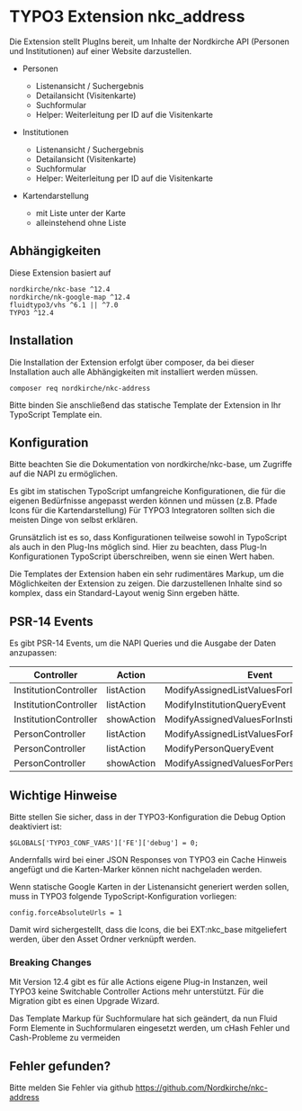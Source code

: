 # TYPO3 Extension nkc_address

Die Extension stellt PlugIns bereit, um Inhalte der Nordkirche API (Personen und Institutionen) auf einer Website darzustellen.

* Personen
  * Listenansicht / Suchergebnis
  * Detailansicht (Visitenkarte)
  * Suchformular
  * Helper: Weiterleitung per ID auf die Visitenkarte

* Institutionen
  * Listenansicht / Suchergebnis
  * Detailansicht (Visitenkarte)
  * Suchformular
  * Helper: Weiterleitung per ID auf die Visitenkarte

* Kartendarstellung
  * mit Liste unter der Karte
  * alleinstehend ohne Liste


## Abhängigkeiten
Diese Extension basiert auf

    nordkirche/nkc-base ^12.4
    nordkirche/nk-google-map ^12.4
    fluidtypo3/vhs ^6.1 || ^7.0
    TYPO3 ^12.4

## Installation
Die Installation der Extension erfolgt über composer, da bei dieser Installation auch alle Abhängigkeiten mit installiert werden müssen.

    composer req nordkirche/nkc-address

Bitte binden Sie anschließend das statische Template der Extension in Ihr TypoScript Template ein.

## Konfiguration

Bitte beachten Sie die Dokumentation von nordkirche/nkc-base, um Zugriffe auf die NAPI zu ermöglichen.

Es gibt im statischen TypoScript umfangreiche Konfigurationen, die für die eigenen Bedürfnisse angepasst werden können und müssen (z.B. Pfade Icons für die Kartendarstellung) Für TYPO3 Integratoren sollten sich die meisten Dinge von selbst erklären.

Grunsätzlich ist es so, dass Konfigurationen teilweise sowohl in TypoScript als auch in den Plug-Ins möglich sind. Hier zu beachten, dass Plug-In Konfigurationen TypoScript überschreiben, wenn sie einen Wert haben.

Die Templates der Extension haben ein sehr rudimentäres Markup, um die Möglichkeiten der Extension zu zeigen. Die darzustellenen Inhalte sind so komplex, dass ein Standard-Layout wenig Sinn ergeben hätte.

## PSR-14 Events
Es gibt PSR-14 Events, um die NAPI Queries und die Ausgabe der Daten anzupassen:

| Controller            | Action      | Event                                       | Daten holen             | Daten überschreiben     |
|-----------------------|-------------|---------------------------------------------|-------------------------|-------------------------|
| InstitutionController | listAction  | ModifyAssignedListValuesForInstitutionEvent | getAssignedListValues() | setAssignedListValues() |
| InstitutionController | listAction  | ModifyInstitutionQueryEvent                 | getInstitutionQuery()   | setInstitutionQuery()   |
| InstitutionController | showAction  | ModifyAssignedValuesForInstitutionEvent     | getAssignedValues()     | setAssignedValues()     |
| PersonController      | listAction  | ModifyAssignedListValuesForPersonEvent      | getAssignedListValues() | setAssignedListValues() |
| PersonController      | listAction  | ModifyPersonQueryEvent                      | getPersonQuery()        | setPersonQuery()        |
| PersonController      | showAction  | ModifyAssignedValuesForPersonEvent          | getAssignedValues()     | setAssignedValues()     |


## Wichtige Hinweise
Bitte stellen Sie sicher, dass in der TYPO3-Konfiguration die Debug Option deaktiviert ist:

    $GLOBALS['TYPO3_CONF_VARS']['FE']['debug'] = 0;

Andernfalls wird bei einer JSON Responses von TYPO3 ein Cache Hinweis angefügt und die Karten-Marker können nicht nachgeladen werden.

Wenn statische Google Karten in der Listenansicht generiert werden sollen, muss in TYPO3 folgende TypoScript-Konfiguration vorliegen:

    config.forceAbsoluteUrls = 1

Damit wird sichergestellt, dass die Icons, die bei EXT:nkc_base mitgeliefert werden, über den Asset Ordner verknüpft werden.

### Breaking Changes
Mit Version 12.4 gibt es für alle Actions eigene Plug-in Instanzen, weil TYPO3 keine Switchable Controller Actions mehr unterstützt. Für die Migration gibt es einen Upgrade Wizard.

Das Template Markup für Suchformulare hat sich geändert, da nun Fluid Form Elemente in Suchformularen eingesetzt werden, um cHash Fehler und Cash-Probleme zu vermeiden

## Fehler gefunden?
Bitte melden Sie Fehler via github
https://github.com/Nordkirche/nkc-address
